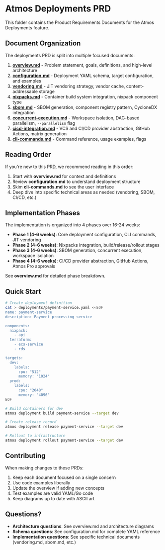# Atmos Deployments PRD

This folder contains the Product Requirements Documents for the Atmos Deployments feature.

## Document Organization

The deployments PRD is split into multiple focused documents:

1. **[overview.md](./overview.md)** - Problem statement, goals, definitions, and high-level architecture
2. **[configuration.md](./configuration.md)** - Deployment YAML schema, target configuration, and examples
3. **[vendoring.md](./vendoring.md)** - JIT vendoring strategy, vendor cache, content-addressable storage
4. **[nixpacks.md](./nixpacks.md)** - Container build system integration, nixpack component type
5. **[sbom.md](./sbom.md)** - SBOM generation, component registry pattern, CycloneDX integration
6. **[concurrent-execution.md](./concurrent-execution.md)** - Workspace isolation, DAG-based parallelism, `--parallelism` flag
7. **[cicd-integration.md](./cicd-integration.md)** - VCS and CI/CD provider abstraction, GitHub Actions, matrix generation
8. **[cli-commands.md](./cli-commands.md)** - Command reference, usage examples, flags

## Reading Order

If you're new to this PRD, we recommend reading in this order:

1. Start with **overview.md** for context and definitions
2. Review **configuration.md** to understand deployment structure
3. Skim **cli-commands.md** to see the user interface
4. Deep dive into specific technical areas as needed (vendoring, SBOM, CI/CD, etc.)

## Implementation Phases

The implementation is organized into 4 phases over 16-24 weeks:

- **Phase 1 (4-6 weeks)**: Core deployment configuration, CLI commands, JIT vendoring
- **Phase 2 (4-6 weeks)**: Nixpacks integration, build/release/rollout stages
- **Phase 3 (4-6 weeks)**: SBOM generation, concurrent execution, workspace isolation
- **Phase 4 (4-6 weeks)**: CI/CD provider abstraction, GitHub Actions, Atmos Pro approvals

See **overview.md** for detailed phase breakdown.

## Quick Start

```bash
# Create deployment definition
cat > deployments/payment-service.yaml <<EOF
name: payment-service
description: Payment processing service

components:
  nixpack:
    - api
  terraform:
    - ecs-service
    - rds

targets:
  dev:
    labels:
      cpu: "512"
      memory: "1024"
  prod:
    labels:
      cpu: "2048"
      memory: "4096"
EOF

# Build containers for dev
atmos deployment build payment-service --target dev

# Create release record
atmos deployment release payment-service --target dev

# Rollout to infrastructure
atmos deployment rollout payment-service --target dev
```

## Contributing

When making changes to these PRDs:

1. Keep each document focused on a single concern
2. Use code examples liberally
3. Update the overview if adding new concepts
4. Test examples are valid YAML/Go code
5. Keep diagrams up to date with ASCII art

## Questions?

- **Architecture questions**: See overview.md and architecture diagrams
- **Schema questions**: See configuration.md for complete YAML reference
- **Implementation questions**: See specific technical documents (vendoring.md, sbom.md, etc.)
